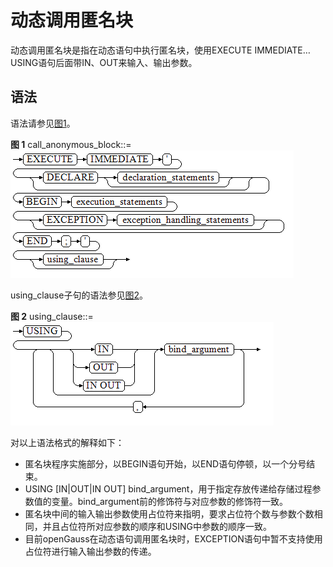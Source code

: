 # 动态调用匿名块<a name="ZH-CN_TOPIC_0245374618"></a>

动态调用匿名块是指在动态语句中执行匿名块，使用EXECUTE IMMEDIATE…USING语句后面带IN、OUT来输入、输出参数。

## 语法<a name="zh-cn_topic_0237122228_zh-cn_topic_0059778140_s0e4f9e02e5c543e2a2b41d4884352f9f"></a>

语法请参见[图1](#zh-cn_topic_0237122228_zh-cn_topic_0059778140_fcac14cc166724cca818d8c659b30fbb9)。

**图 1**  call\_anonymous\_block::=<a name="zh-cn_topic_0237122228_zh-cn_topic_0059778140_fcac14cc166724cca818d8c659b30fbb9"></a>
![](figures/call_anonymous_block.png "call_anonymous_block")

using\_clause子句的语法参见[图2](#zh-cn_topic_0237122228_zh-cn_topic_0059778140_f06fb8cdac8dc4c42bacd550e446ca6bd)。

**图 2**  using\_clause::=<a name="zh-cn_topic_0237122228_zh-cn_topic_0059778140_f06fb8cdac8dc4c42bacd550e446ca6bd"></a>
![](figures/using_clause-2.png "using_clause-2")

对以上语法格式的解释如下：

-   匿名块程序实施部分，以BEGIN语句开始，以END语句停顿，以一个分号结束。
-   USING  \[IN|OUT|IN OUT\] bind\_argument，用于指定存放传递给存储过程参数值的变量。bind\_argument前的修饰符与对应参数的修饰符一致。
-   匿名块中间的输入输出参数使用占位符来指明，要求占位符个数与参数个数相同，并且占位符所对应参数的顺序和USING中参数的顺序一致。
-   目前openGauss在动态语句调用匿名块时，EXCEPTION语句中暂不支持使用占位符进行输入输出参数的传递。
